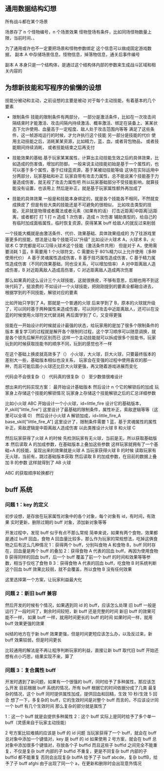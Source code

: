 ## 通用数据结构幻想

所有战斗都在某个场景

场景存了 n 个怪物编号，n 个场景效果
怪物登场有条件，比如同场怪物数量上限，当前时间、、

为了通用或许也不一定要把场景和怪物参数绑定
这个信息可以做成固定游戏数据，
副本 A 中存储场景信息，怪物信息，掉落物信息，通关后事件编号

副本 A 本身只是一个结构体，是通过这个结构体内部的参数来生成战斗区域和相关内容的

## 为想新技能和写程序的偷懒的设想

技能分被动和主动，之前设想的主要是被动
对于每个主动技能，有着基本的几个要素

-   限制条件
    技能的限制条件有两部分，
    一部分是激活条件，比如在一次攻击间隔结束时才能激活、攻击间隔内持续激活、概率激活、绑定在装备上、某某状态下允许使用、血量高于一定程度、敌人处于攻击范围内等等
    满足了这些条件，这一帧游戏运行的时候，才允许执行这个技能
    另一部分是技能的代价
    使用主动技能之后，消耗某某资源，比如精力，蓝，血，或者背包物品，
    或者技能期间持续消耗，
    或者技能结束之后再支付

-   技能效果的基础
    基于玩家某某属性，计算出主动技能生效之后的具体效果，比如造成的伤害值，增加的防御，
    一般来说主动技能初始是基于一个属性的，也可以基于多个属性，基于红绿蓝资源，基于某被动技能等级
    这块在实际运用中分两部分，玩家基础和补正
    玩家自带有攻击力属性，总不能说某个技能基于力量造成伤害，就无视了攻击力属性吧
    所以玩家基础部分不受技能影响，就算技能没有设置，也该用上
    然后是补正，就是基于玩家属性额外再加成了

-   技能的具体效果
    一般是和技能本身绑定的，就是各个技能各不相同，不然就变成换皮了
    但是有些大类的技能还是不可避免的很相似，
    比如攻击类型的技能，无非就是物理或者魔法或者元素（如果有的话）
    打击近距离|中距离|远距离，或者都打
    打 1 打 n
    造成 1 次伤害，造成 n 次伤害
    辅助类型的，给自己的有临时加成面板属性，临时恢复资源，获得某某 buff
    给敌人的就反过来削弱

一个技能大概就是由激活条件、代价、效果基础、具体效果组成的
为了往游戏里塞更多的技能，想法是让每个技能可以“升级”
比如设计火球术 A，火球术 B，火球术 C
学完都是可以习得火球术这个技能（激活条件共用）
但是对于 A，使用需要消耗 1 蓝，B 需要用 1 个火球符文，C 需要处于 80%精力以上允许使用（多种使用代价）
A 基于灵魂属性造成伤害，B 基于技巧属性造成伤害，C 基于精力属性造成伤害（不同的效果基础，同也没关系，可以增加倍率）
A 对中距离敌人造成伤害，B 对近距离敌人造成高伤害，C 对近距离敌人造成两次伤害

那么如果真的这么设计三个火球技能，这就很换皮，不够有意思，后期也用不到这块代码了，挺浪费的
不如设计一个火球技能，把刚刚提到的要素全都融合进去，根据学到的不同技能，解锁对应的要素

比如开始只学到了 A，那就是一个普通的火球
后来学到了 B，原本的火球就升级了，可以同时基于两种属性来造成伤害，可以同时攻击中近距离敌人，还可以在没蓝的时候使用火球符文代替消耗
再后面学到了 C，又变得更强

技能在一开始设计的时候就设计最强的状态，给玩家用的是加了很多个限制条件的版本
重复学习的过程就是解开各个限制的过程，这个学习顺序可以随意调换，就是各个锁先后解开的区别而已
这样一个主动技能就可以拆成很多个技能书，玩家玩到的时候获取技能书的顺序不同，玩到的感觉也不一样

在这个基础上换皮就高效多了（）
小火球，大火球，巨大火球，只要最终版本的差别大一些，基础版本相似也没关系，
玩家会在变强的过程中使用喜欢的那一种，而且可能后面小火球还比巨大火球更强，再又随着游戏进展而变化

代码会不会很复杂（）
代码真的很复杂（）
至少数值很难设计

想出来的代码实现方案：
最开始设计基础版本
然后设计 n 个它的解锁后的加成
玩家身上存储这个技能的解锁情况
玩家身上存储这个技能解锁之后的汇总详细参数

比如小火球 ABC
开始设计一个小火球，id=little_fire
设计它的基础版本，P_skill["little_fire"]
这里设计了最基础的限制条件，属性补正，索敌逻辑等等（这里可以全填 0）
然后设计小火球 A 解锁加成，id=little_fire_A
base_skill["little_fire_A"]
这里设计了，限制条件需要 1 蓝，基于灵魂属性的属性补正，索敌逻辑是中距离敌人造成伤害
以此类推设计火球 B 和火球 C

然后玩家获得了火球 A 的时候
先检测玩家有无火球，当前是无，所以获取基础版本
然后读取 A 的加成参数，在基础版本上叠加这些参数
这样玩家就拥有了一个基础+A 的技能，呈现出来的效果就是火球 A
当玩家获得火球 B 的时候
读取玩家有无火球，当前有，跳过基础版本获取
然后读取 B 的加成参数，在目前的数据上叠加 B 的参数
这样就得到了 AB 火球

ABC 的获取顺序轮换都行

## buff 系统

### 问题 1：key 的定义

初步设想，是存放在玩家属性对象中的各个对象，每个对象有 id，有时间，有效果
实时更新，删除过期的 buff 对象，添加新对象等等

开发过程中，发现 buff 似乎有点不那么常规
简单来说，如果有两个食物，效果都是通过 buff 回血，食物 A 回血量比较多，那么作为玩家的常规想法，吃掉这俩食物之后有这么几种情况
1：获得两个 buff，分别叫食物 A 和食物 B，buff 同时存在，回血量是两个 buff 的叠加
2：获得食物 A 代表的回血 buff，再因为使用食物 B 获得同样的回血 buff，后一个 buff 覆盖了前一个 buff 的时间和效果等等参数，相当于仅吃了食物 B
3：获得食物 A 代表的回血 buff，吃食物 B 时系统判断这个回血 buff 效果比较弱，就不会覆盖，所以食物 B 没有任何效果

这里选择第一个方案，让玩家利益最大化

### 问题 2：新旧 buff 兼容

然后开发的时候有个情况，如果遇到同 id 的 buff，应该怎么处理
旧 buff 一般是运行了一段时间了，剩余时间较短，新 buff 还是完整的时间
新旧 buff 的效果可能不一样，
如果 buff 一样，就用时间更长的 buff 的时间
如果时间一样，就用 buff 效果更强的效果

纠结的地方在于新 buff 效果更强，但是时间更短应该怎么办，以及反过来，新 buff 效果较弱，但是时间更长

比较通用的解法是不再让程序判断玩家的利益，直接让新 buff 取代旧 buff
开始还想有点小巧思，结果实现不来，算了

### 问题 3：复合属性 buff

开发时遇到了新问题，如果有一个很强的 buff，同时给予了多种属性，那应该怎么开发
目前根据 buff 系统的情况，所有 buff 根据它的时间依据分成了几类
最复杂的情况，这个 buff 同时提供属性加成，提供回血和回精，生效 10 秒/生效 5 回合
想了一下，多复杂的 buff，它的生效时间是对整个 buff 而言的，不应该设计同一个 buff 有几个生效时间
那么复杂的部分就是属性了

1：这一个 buff 就是会提供多种属性
2：这个 buff 实际上是同时给予了多个单一 buff（灵感来自于玩家主动技能）

2 号方案比较难搞的应该是 buff 的 id 问题
当玩家获得了一个 buff，就会在 buff 总对象中添加一个键值对，key 是 buff 的 id
如果使用 2 号方案，就会在 buff 总对象中添加很多个键值对，存放各个子 buffid
而且这些子 buffid 之间完全不能重复，不仅是复杂 buff 内部的子 buffid 不重复，更是不同复杂 buff 内部的子 buffid 都不能重复
否则会出现复杂 buffA 给予了子 buff abcde，复杂 buffB，给予了子 buff afghi
由于出现了同一个 a，在更新和删除时会出现意外情况

